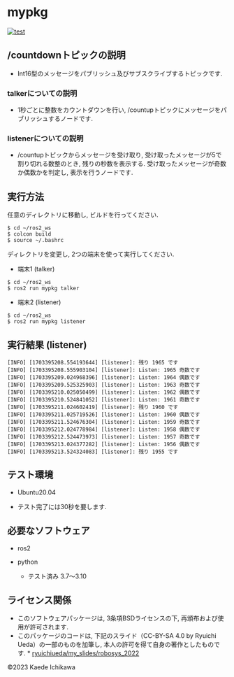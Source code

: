 # mypkg
[![test](https://github.com/Kaede287/mypkg2/actions/workflows/test.yml/badge.svg)](https://github.com/Kaede287/mypkg2/actions/workflows/test.yml)

## /countdownトピックの説明

* Int16型のメッセージをパブリッシュ及びサブスクライブするトピックです.

### talkerについての説明

* 1秒ごとに整数をカウントダウンを行い, /countupトピックにメッセージをパブリッシュするノードです.

### listenerについての説明

* /countupトピックからメッセージを受け取り, 受け取ったメッセージが5で割り切れる数整のとき, 残りの秒数を表示する. 受け取ったメッセージが奇数か偶数かを判定し, 表示を行うノードです.

## 実行方法

任意のディレクトリに移動し, ビルドを行ってください.

```
$ cd ~/ros2_ws
$ colcon build
$ source ~/.bashrc
```
ディレクトリを変更し, 2つの端末を使って実行してください.

 * 端末1 (talker)

```
$ cd ~/ros2_ws
$ ros2 run mypkg talker
```

 * 端末2 (listener)

```
$ cd ~/ros2_ws
$ ros2 run mypkg listener
```

## 実行結果 (listener)

```
[INFO] [1703395208.554193644] [listener]: 残り 1965 です
[INFO] [1703395208.555903104] [listener]: Listen: 1965 奇数です
[INFO] [1703395209.024968396] [listener]: Listen: 1964 偶数です
[INFO] [1703395209.525325903] [listener]: Listen: 1963 奇数です
[INFO] [1703395210.025050499] [listener]: Listen: 1962 偶数です
[INFO] [1703395210.524841052] [listener]: Listen: 1961 奇数です
[INFO] [1703395211.024602419] [listener]: 残り 1960 です
[INFO] [1703395211.025719526] [listener]: Listen: 1960 偶数です
[INFO] [1703395211.524676304] [listener]: Listen: 1959 奇数です
[INFO] [1703395212.024778984] [listener]: Listen: 1958 偶数です
[INFO] [1703395212.524473973] [listener]: Listen: 1957 奇数です
[INFO] [1703395213.024377282] [listener]: Listen: 1956 偶数です
[INFO] [1703395213.524324083] [listener]: 残り 1955 です
```

## テスト環境
* Ubuntu20.04

* テスト完了には30秒を要します. 

## 必要なソフトウェア
* ros2

* python
    * テスト済み 3.7～3.10

## ライセンス関係
* このソフトウェアパッケージは, 3条項BSDライセンスの下, 再頒布および使用が許可されます.
* このパッケージのコードは, 下記のスライド（CC-BY-SA 4.0 by Ryuichi Ueda）の一部のものを加筆し, 本人の許可を得て自身の著作としたものです.
        * [ryuichiueda/my_slides/robosys_2022](https://github.com/ryuichiueda/my_slides/tree/master/robosys_2022)

©2023 Kaede Ichikawa
